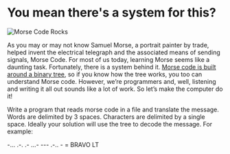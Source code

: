 # You mean there's a system for this?

![Morse Code Rocks](http://cdn.quotesgram.com/img/99/45/123144686-morse_code-34999.gif)

As you may or may not know Samuel Morse, a portrait painter by trade, helped invent the electrical telegraph and the associated means of sending signals, Morse Code.  For most of us today, learning Morse seems like a daunting task.  Fortunately, there is a system behind it.  [Morse code is built around a binary tree](http://www.learnmorsecode.com/), so if you know how the tree works, you too can understand Morse code.  However, we’re programmers and, well, listening and writing it all out sounds like a lot of work.  So let’s make the computer do it!

Write a program that reads morse code in a file and translate the message.  Words are delimited by 3 spaces.  Characters are delimited by a single space. Ideally your solution will use the tree to decode the message.  For example:

-... .-. .- …- ---   .-.. - = BRAVO LT
